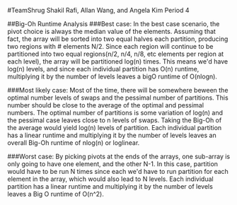 #TeamShrug
Shakil Rafi, Allan Wang, and Angela Kim
Period 4

##Big-Oh Runtime Analysis
###Best case:
In the best case scenario, the pivot choice is always the median value of the elements. Assuming that fact, the array will be sorted into two equal halves each partition, producing two regions with # elements N/2. Since each region will continue to be partitioned into two equal regions(n/2, n/4, n/8, etc elements per region at each level), the array will be partitioned log(n) times. This means we'd have log(n) levels, and since each individual partition has O(n) runtime, multiplying it by the number of levels leaves a bigO runtime of O(nlogn).


###Most likely case:
Most of the time, there will be somewhere beween the optimal number levels of swaps and the pessimal number of partitions. This number should be close to the average of the optimal and pessimal numbers. The optimal number of partitions is some variation of log(n) and the pessimal case leaves close to n levels of swaps. Taking the Big-Oh of the average would yield log(n) levels of partition. Each individual partition has a linear runtime and multiplying it by the number of levels leaves an overall Big-Oh runtime of nlog(n) or loglinear.

###Worst case:
By picking pivots at the ends of the arrays, one sub-array is only going to have one element, and the other N-1. In this case, partition would have to be run N times since each we'd have to run partition for each element in the array, which would also lead to N levels. Each individual partition has a linear runtime and multiplying it by the number of levels leaves a Big O runtime of O(n^2).



